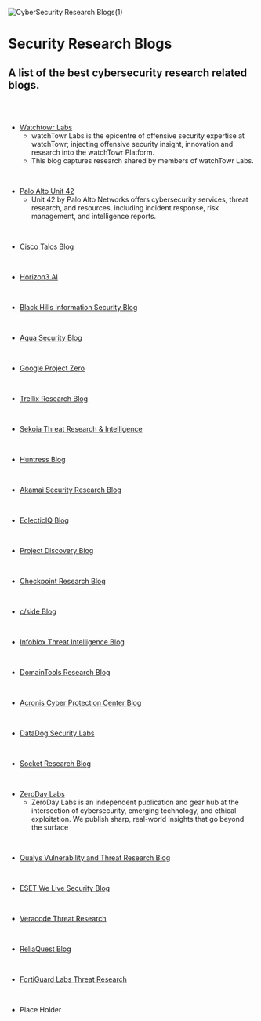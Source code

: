 ![CyberSecurity Research Blogs(1)](https://github.com/user-attachments/assets/ae8071d4-b5cd-45ab-9cfc-8110984d7ee5)

# Security Research Blogs
####


A list of the best cybersecurity research related blogs.
----

<br>
<br>


+ [Watchtowr Labs](https://labs.watchtowr.com/)
  - watchTowr Labs is the epicentre of offensive security expertise at watchTowr; injecting offensive security insight, innovation and research into the watchTowr Platform.
  - This blog captures research shared by members of watchTowr Labs.
<br>

+ [Palo Alto Unit 42](https://unit42.paloaltonetworks.com/)
  - Unit 42 by Palo Alto Networks offers cybersecurity services, threat research, and resources, including incident response, risk management, and intelligence reports.

<br>

+ [Cisco Talos Blog](https://blog.talosintelligence.com/)

<br>

+ [Horizon3.AI](https://horizon3.ai/category/attack-research/)

<br>

+ [Black Hills Information Security Blog](https://www.blackhillsinfosec.com/blog/)

<br>

+ [Aqua Security Blog](https://www.aquasec.com/blog/)

<br>

+ [Google Project Zero](https://googleprojectzero.blogspot.com/)

<br>

+ [Trellix Research Blog](https://www.trellix.com/blogs/research/)

<br> 

+ [Sekoia Threat Research & Intelligence](https://blog.sekoia.io/category/threat-research/)

<br>

+ [Huntress Blog](https://www.huntress.com/blog)

<br>

+ [Akamai Security Research Blog](https://www.akamai.com/blog/security-research)

<br>

+ [EclecticIQ Blog](https://blog.eclecticiq.com/)

<br>

+ [Project Discovery Blog](https://projectdiscovery.io/blog)

<br>

+ [Checkpoint Research Blog](https://research.checkpoint.com/)

<br>

+ [c/side Blog](https://cside.dev/blog)

<br>

+ [Infoblox Threat Intelligence Blog](https://blogs.infoblox.com/category/threat-intelligence/)

<br>

+ [DomainTools Research Blog](https://dti.domaintools.com/#research)

<br>

+ [Acronis Cyber Protection Center Blog](https://www.acronis.com/en-us/cyber-protection-center/)

<br>

+ [DataDog Security Labs](https://securitylabs.datadoghq.com/)

<br>

+ [Socket Research Blog](https://socket.dev/blog/category/research)

<br>

+ [ZeroDay Labs](https://zerodaylabs.net/)
  - ZeroDay Labs is an independent publication and gear hub at the intersection of cybersecurity, emerging technology, and ethical exploitation. We publish sharp, real-world insights that go beyond the surface
 
<br> 

+ [Qualys Vulnerability and Threat Research Blog](https://blog.qualys.com/vulnerabilities-threat-research)

<br>

+ [ESET We Live Security Blog](https://www.welivesecurity.com/en/eset-research/)

<br>

+ [Veracode Threat Research](https://www.veracode.com/blog/?_blog_category=malware%2Cresearch)

<br>

+ [ReliaQuest Blog](https://reliaquest.com/blog/)

<br>

+ [FortiGuard Labs Threat Research](https://www.fortinet.com/blog/threat-research)

<br>

+ Place Holder
